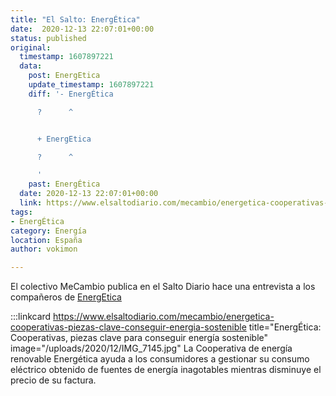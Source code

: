 ```yaml
---
title: "El Salto: EnergÉtica"
date:  2020-12-13 22:07:01+00:00
status: published
original:
  timestamp: 1607897221
  data:
    post: EnergEtica
    update_timestamp: 1607897221
    diff: '- EnergÉtica

      ?      ^


      + EnergEtica

      ?      ^

      '
    past: EnergÉtica
  date: 2020-12-13 22:07:01+00:00
  link: https://www.elsaltodiario.com/mecambio/energetica-cooperativas-piezas-clave-conseguir-energia-sostenible
tags:
- EnergÉtica
category: Energía
location: España
author: vokimon

---
```

El colectivo MeCambio publica en el Salto Diario hace una entrevista a los compañeros de [EnergEtica](https://energetica.coop)

:::linkcard https://www.elsaltodiario.com/mecambio/energetica-cooperativas-piezas-clave-conseguir-energia-sostenible title="EnergÉtica: Cooperativas, piezas clave para conseguir energía sostenible" image="/uploads/2020/12/IMG_7145.jpg"
    La Cooperativa de energía renovable Energética ayuda a los consumidores
    a gestionar su consumo eléctrico obtenido de fuentes de energía inagotables
    mientras disminuye el precio de su factura.

